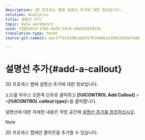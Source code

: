 ```yaml
---
description: 2D 프로세스 맵에 설명선 추가에 대한 정보입니다.
solution: Analytics
title: 설명선 추가
topic: Data workbench
uuid: 5302e914-5382-4a35-b4c8-a9ad42859a3e
translation-type: tm+mt
source-git-commit: aec1f7b14198cdde91f61d490a235022943bfedb

---
```



# 설명선 추가{#add-a-callout}

2D 프로세스 맵에 설명선 추가에 대한 정보입니다.

노드를 마우스 오른쪽 단추로 클릭하고 **[!UICONTROL Add Callout]** > *&lt;**[!UICONTROL callout type]**>*&#x200B;을 클릭합니다.

설명선에 대한 자세한 내용은 작업 공간에 [설명선 추가를 참조하십시오](../../../../home/c-get-started/c-vis/c-call-wkspc.md#concept-212b09e763044d938987b4a9c658adc0).

>[!NOTE]
>
>2D 프로세스 맵에만 콜아웃을 추가할 수 있습니다.

